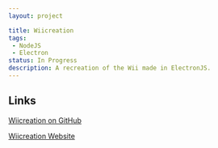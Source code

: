 ```yaml
---
layout: project

title: Wiicreation
tags:
 - NodeJS
 - Electron
status: In Progress
description: A recreation of the Wii made in ElectronJS.
---
```


## Links

[Wiicreation on GitHub](https://github.com/C1200/Wiicreation)

[Wiicreation Website](https://wiicreation.is-a.dev/)